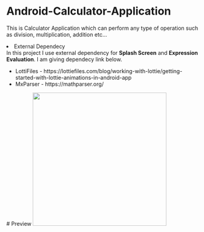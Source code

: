 # Android-Calculator-Application
This is Calculator Application which can perform any type of operation such as division, multiplication, addition etc...

<li>External Dependecy</li>
In this project I use external dependency for <html><strong>Splash Screen</strong> and <strong>Expression Evaluation</strong>. I am giving dependecy link below.
<ul>
  <li>LottiFiles - https://lottiefiles.com/blog/working-with-lottie/getting-started-with-lottie-animations-in-android-app</li>
  <li>MxParser - https://mathparser.org/</li>
</ul>
</html>
# Preview
<img src="ezgif-3-28dd88c0b3.gif" width="350px">
